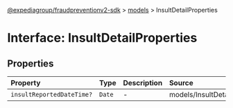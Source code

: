 [@expediagroup/fraudpreventionv2-sdk](../../index.md) > [models](../index.md) > InsultDetailProperties

# Interface: InsultDetailProperties

## Properties

| Property | Type | Description | Source |
| :------ | :------ | :------ | :------ |
| `insultReportedDateTime?` | `Date` | - | models/InsultDetail.ts:40 |
